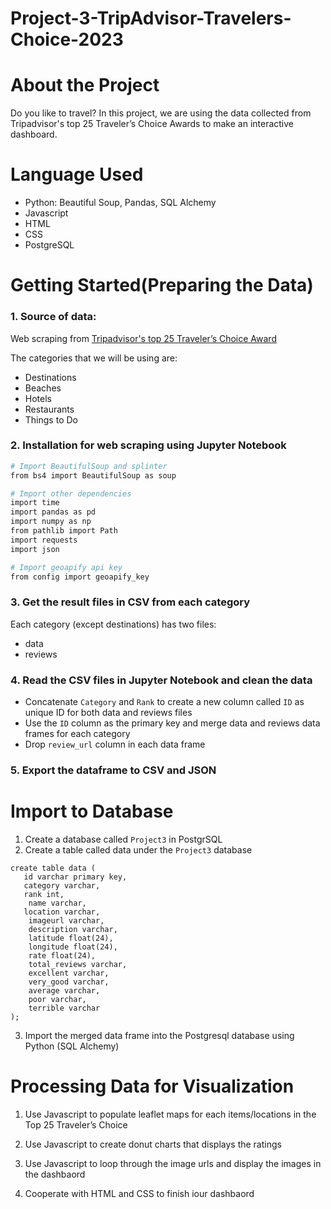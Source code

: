 # Project-3-TripAdvisor-Travelers-Choice-2023
# About the Project

Do you like to travel? In this project, we are using the data collected from Tripadvisor's top 25 Traveler’s Choice Awards to make an interactive dashboard.

# Language Used
* Python: Beautiful Soup, Pandas, SQL Alchemy
* Javascript
* HTML
* CSS
* PostgreSQL


# Getting Started(Preparing the Data)

### 1. Source of data:

Web scraping from [Tripadvisor's top 25 Traveler’s Choice Award ]( https://www.tripadvisor.com/TravelersChoice)

The categories that we will be using are:
* Destinations
* Beaches
* Hotels
* Restaurants
* Things to Do

### 2. Installation for web scraping using Jupyter Notebook
```bash
# Import BeautifulSoup and splinter
from bs4 import BeautifulSoup as soup

# Import other dependencies
import time
import pandas as pd
import numpy as np
from pathlib import Path
import requests
import json

# Import geoapify api key
from config import geoapify_key
```

### 3. Get the result files in CSV from each category
Each category (except destinations) has two files: 

* data
* reviews
### 4. Read the CSV files in Jupyter Notebook and clean the data

* Concatenate `Category` and `Rank` to create a new column called `ID` as unique ID for both data and reviews files
* Use the `ID` column as the primary key and merge data and reviews data frames for each category
* Drop `review_url` column in each data frame

### 5. Export the dataframe to CSV and JSON


# Import to Database
1. Create a database called `Project3` in PostgrSQL
2. Create a table called data under the `Project3` database
```
create table data (
   id varchar primary key,
   category varchar,
   rank int,
    name varchar,
   location varchar,
    imageurl varchar,
    description varchar,
    latitude float(24),
    longitude float(24),
    rate float(24),
    total_reviews varchar,
    excellent varchar,
    very_good varchar,
    average varchar,
    poor varchar,
    terrible varchar
);
```

3. Import the merged data frame into the Postgresql database using Python (SQL Alchemy)



# Processing Data for Visualization

1. Use Javascript to populate leaflet maps for each items/locations in the Top 25 Traveler’s Choice

2. Use Javascript to create donut charts that displays the ratings

3. Use Javascript to loop through the image urls and display the images in the dashbaord

4. Cooperate with HTML and CSS to finish iour dashbaord

